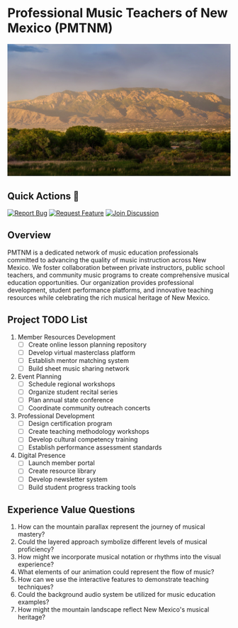 # Professional Music Teachers of New Mexico (PMTNM)

![Sandia Mountains Landscape](https://raw.githubusercontent.com/wgmilleriii/welcome/main/includes/i/Sandia_Mountains_optimized.jpg)

## Quick Actions 🎵

[![Report Bug](https://img.shields.io/github/issues/wgmilleriii/welcome?style=for-the-badge&label=Report%20Bug)](../../issues/new?template=bug_report.md&title=[PMTNM]%20Bug%20Report)
[![Request Feature](https://img.shields.io/github/issues-pr/wgmilleriii/welcome?style=for-the-badge&label=Request%20Feature)](../../issues/new?template=feature_request.md&title=[PMTNM]%20Feature%20Request)
[![Join Discussion](https://img.shields.io/github/discussions/wgmilleriii/welcome?style=for-the-badge&label=Join%20Discussion)](../../discussions/new?category=pmtnm)

## Overview
PMTNM is a dedicated network of music education professionals committed to advancing the quality of music instruction across New Mexico. We foster collaboration between private instructors, public school teachers, and community music programs to create comprehensive musical education opportunities. Our organization provides professional development, student performance platforms, and innovative teaching resources while celebrating the rich musical heritage of New Mexico.

## Project TODO List
1. Member Resources Development
   - [ ] Create online lesson planning repository
   - [ ] Develop virtual masterclass platform
   - [ ] Establish mentor matching system
   - [ ] Build sheet music sharing network

2. Event Planning
   - [ ] Schedule regional workshops
   - [ ] Organize student recital series
   - [ ] Plan annual state conference
   - [ ] Coordinate community outreach concerts

3. Professional Development
   - [ ] Design certification program
   - [ ] Create teaching methodology workshops
   - [ ] Develop cultural competency training
   - [ ] Establish performance assessment standards

4. Digital Presence
   - [ ] Launch member portal
   - [ ] Create resource library
   - [ ] Develop newsletter system
   - [ ] Build student progress tracking tools

## Experience Value Questions
1. How can the mountain parallax represent the journey of musical mastery?
2. Could the layered approach symbolize different levels of musical proficiency?
3. How might we incorporate musical notation or rhythms into the visual experience?
4. What elements of our animation could represent the flow of music?
5. How can we use the interactive features to demonstrate teaching techniques?
6. Could the background audio system be utilized for music education examples?
7. How might the mountain landscape reflect New Mexico's musical heritage? 